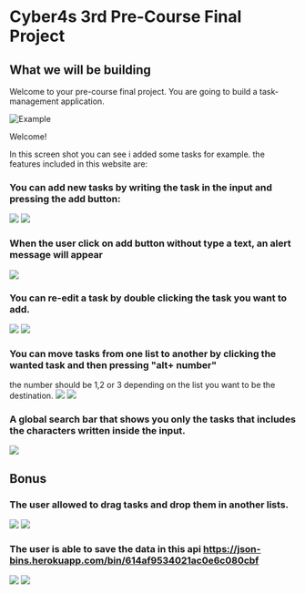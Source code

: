 # Cyber4s 3rd Pre-Course Final Project

## What we will be building

Welcome to your pre-course final project. You are going to build a task-management application.

![Example](image/webpage.png)

Welcome!

In this screen shot you can see i added some tasks for example.
the features included in this website are:

### You can add new tasks by writing the task in the input and pressing the add button:

![](image/addbutton.png) ![](image/afteraddtask.png)

### When the user click on add button without type a text, an alert message will appear

![](image/alert.png)

### You can re-edit a task by double clicking the task you want to add.

![](image/dblclick.png) ![](image/edittask.png)

### You can move tasks from one list to another by clicking the wanted task and then pressing "alt+ number"

the number should be 1,2 or 3 depending on the list you want to be the destination.
![](image/beforeAltNum.png) ![](image/afterAltNum.png)

### A global search bar that shows you only the tasks that includes the characters written inside the input.

![](image/search.png)

## Bonus

### The user allowed to drag tasks and drop them in another lists.

![](image/dragAndDrop.png) ![](image/afterDragAndDrop.png)

### The user is able to save the data in this api https://json-bins.herokuapp.com/bin/614af9534021ac0e6c080cbf

![](image/loader.png) ![](image/dataApi.png)
